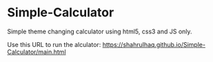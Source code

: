 # Simple-Calculator
Simple theme changing calculator using html5, css3 and JS only.

Use this URL to run the alculator: https://shahrulhaq.github.io/Simple-Calculator/main.html
